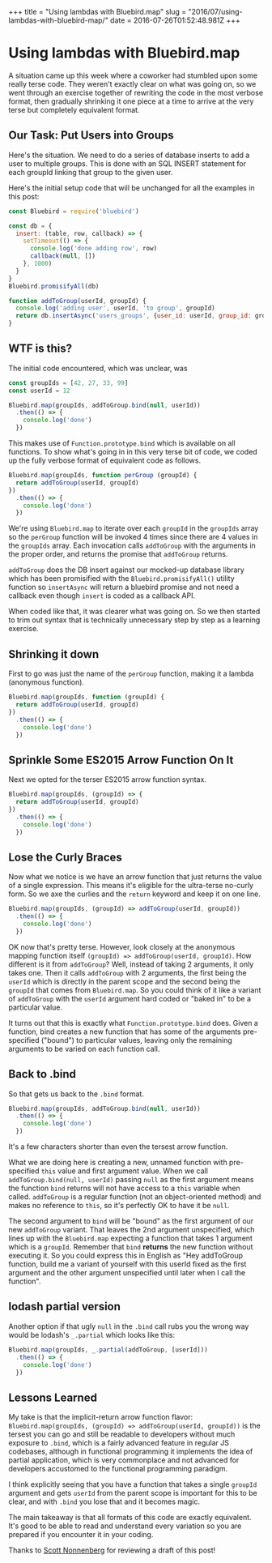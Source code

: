 +++
title = "Using lambdas with Bluebird.map"
slug = "2016/07/using-lambdas-with-bluebird-map/"
date = 2016-07-26T01:52:48.981Z
+++
# Using lambdas with Bluebird.map

A situation came up this week where a coworker had stumbled upon some really terse code. They weren't exactly clear on what was going on, so we went through an exercise together of rewriting the code in the most verbose format, then gradually shrinking it one piece at a time to arrive at the very terse but completely equivalent format.

## Our Task: Put Users into Groups

Here's the situation. We need to do a series of database inserts to add a user to multiple groups. This is done with an SQL INSERT statement for each groupId linking that group to the given user.

Here's the initial setup code that will be unchanged for all the examples in this post:

```js
const Bluebird = require('bluebird')

const db = {
  insert: (table, row, callback) => {
    setTimeout(() => {
      console.log('done adding row', row)
      callback(null, [])
    }, 1000)
  }
}
Bluebird.promisifyAll(db)

function addToGroup(userId, groupId) {
  console.log('adding user', userId, 'to group', groupId)
  return db.insertAsync('users_groups', {user_id: userId, group_id: groupId})
}
```

## WTF is this?

The initial code encountered, which was unclear, was

```js
const groupIds = [42, 27, 33, 99]
const userId = 12

Bluebird.map(groupIds, addToGroup.bind(null, userId))
  .then(() => {
    console.log('done')
  })
```

This makes use of `Function.prototype.bind` which is available on all functions. To show what's going in in this very terse bit of code, we coded up the fully verbose format of equivalent code as follows.

```js
Bluebird.map(groupIds, function perGroup (groupId) {
  return addToGroup(userId, groupId)
})
  .then(() => {
    console.log('done')
  })
```

We're using `Bluebird.map` to iterate over each `groupId` in the `groupIds` array so the `perGroup` function will be invoked 4 times since there are 4 values in the `groupIds` array. Each invocation calls `addToGroup` with the arguments in the proper order, and returns the promise that `addToGroup` returns.

`addToGroup` does the DB insert against our mocked-up database library which has been promisified with the `Bluebird.promisifyAll()` utility function so `insertAsync` will return a bluebird promise and not need a callback even though `insert` is coded as a callback API.

When coded like that, it was clearer what was going on. So we then started to trim out syntax that is technically unnecessary step by step as a learning exercise.

## Shrinking it down

First to go was just the name of the `perGroup` function, making it a lambda (anonymous function).

```js
Bluebird.map(groupIds, function (groupId) {
  return addToGroup(userId, groupId)
})
  .then(() => {
    console.log('done')
  })
```

## Sprinkle Some ES2015 Arrow Function On It

Next we opted for the terser ES2015 arrow function syntax.

```js
Bluebird.map(groupIds, (groupId) => {
  return addToGroup(userId, groupId)
})
  .then(() => {
    console.log('done')
  })
```

## Lose the Curly Braces

Now what we notice is we have an arrow function that just returns the value of a single expression. This means it's eligible for the ultra-terse no-curly form. So we axe the curlies and the `return` keyword and keep it on one line.

```js
Bluebird.map(groupIds, (groupId) => addToGroup(userId, groupId))
  .then(() => {
    console.log('done')
  })
```

OK now that's pretty terse. However, look closely at the anonymous mapping function itself `(groupId) => addToGroup(userId, groupId)`. How different is it from `addToGroup`? Well, instead of taking 2 arguments, it only takes one. Then it calls `addToGroup` with 2 arguments, the first being the `userId` which is directly in the parent scope and the second being the `groupId` that comes from `Bluebird.map`. So you could think of it like a variant of `addToGroup` with the `userId` argument hard coded or "baked in" to be a particular value.

It turns out that this is exactly what `Function.prototype.bind` does. Given a function, bind creates a new function that has some of the arguments pre-specified ("bound") to particular values, leaving only the remaining arguments to be varied on each function call.

## Back to .bind

So that gets us back to the `.bind` format.

```js
Bluebird.map(groupIds, addToGroup.bind(null, userId))
  .then(() => {
    console.log('done')
  })
```

It's a few characters shorter than even the tersest arrow function.

What we are doing here is creating a new, unnamed function with pre-specified `this` value and first argument value. When we call `addToGroup.bind(null, userId)` passing `null` as the first argument means the function `bind` returns will not have access to a `this` variable when called. `addToGroup` is a regular function (not an object-oriented method) and makes no reference to `this`, so it's perfectly OK to have it be `null`.

 The second argument to `bind` will be "bound" as the first argument of our new `addToGroup` variant. That leaves the 2nd argument unspecified, which lines up with the `Bluebird.map` expecting a function that takes 1 argument which is a `groupId`. Remember that `bind` **returns** the new function without executing it. So you could express this in English as "Hey addToGroup function, build me a variant of yourself with this userId fixed as the first argument and the other argument unspecified until later when I call the function".

## lodash partial version

Another option if that ugly `null` in the `.bind` call rubs you the wrong way would be lodash's `_.partial` which looks like this:


```js
Bluebird.map(groupIds, _.partial(addToGroup, [userId]))
  .then(() => {
    console.log('done')
  })
```


## Lessons Learned

My take is that the implicit-return arrow function flavor: `Bluebird.map(groupIds, (groupId) => addToGroup(userId, groupId))` is the tersest you can go and still be readable to developers without much exposure to `.bind`, which is a fairly advanced feature in regular JS codebases, although in functional programming it implements the idea of partial application, which is very commonplace and not advanced for developers accustomed to the functional programming paradigm.

I think explicitly seeing that you have a function that takes a single `groupId` argument and gets `userId` from the parent scope is important for this to be clear, and with `.bind` you lose that and it becomes magic.

The main takeaway is that all formats of this code are exactly equivalent. It's good to be able to read and understand every variation so you are prepared if you encounter it in your coding.

Thanks to [Scott Nonnenberg](https://scottnonnenberg.com/) for reviewing a draft of this post!
